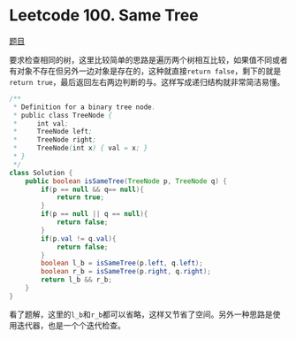 # Leetcode 100. Same Tree

[题目](https://leetcode.com/problems/same-tree/)

要求检查相同的树，这里比较简单的思路是遍历两个树相互比较，如果值不同或者有对象不存在但另外一边对象是存在的，这种就直接`return false`，剩下的就是`return true`，最后返回左右两边判断的与。这样写成递归结构就非常简洁易懂。

```java
/**
 * Definition for a binary tree node.
 * public class TreeNode {
 *     int val;
 *     TreeNode left;
 *     TreeNode right;
 *     TreeNode(int x) { val = x; }
 * }
 */
class Solution {
    public boolean isSameTree(TreeNode p, TreeNode q) {
        if(p == null && q== null){
            return true;
        }
        if(p == null || q == null){
            return false;
        }
        if(p.val != q.val){
            return false;
        }
        boolean l_b = isSameTree(p.left, q.left);
        boolean r_b = isSameTree(p.right, q.right);
        return l_b && r_b;
    }
}
```

看了题解，这里的`l_b`和`r_b`都可以省略，这样又节省了空间。另外一种思路是使用迭代器，也是一个个迭代检查。